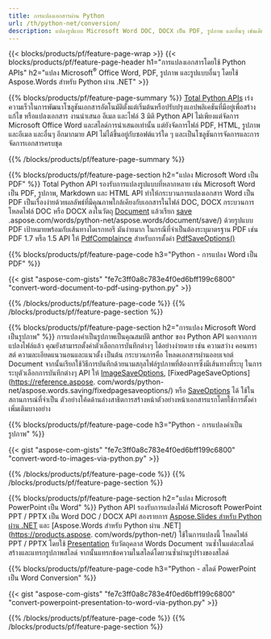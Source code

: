 ```yaml
---
title: การแปลงเอกสารผ่าน Python 
url: /th/python-net/conversion/
description: แปลงรูปแบบ Microsoft Word DOC, DOCX เป็น PDF, รูปภาพ และอื่นๆ เช่นเดียวกับสไลด์การนำเสนอ ข้อความอีเมล และรูปภาพ 3 มิติ เพียงไม่กี่บรรทัดของโค้ด Python
---
```


{{< blocks/products/pf/feature-page-wrap >}}
{{< blocks/products/pf/feature-page-header h1="การแปลงเอกสารโดยใช้ Python APIs" h2="แปลง Microsoft<sup>&reg;</sup> Office Word, PDF, รูปภาพ และรูปแบบอื่นๆ โดยใช้ Aspose.Words สำหรับ Python ผ่าน .NET" >}}

{{% blocks/products/pf/feature-page-summary %}}
[Total Python APIs](https://products.aspose.com/total/python-net/) เร่งความเร็วในการพัฒนาโซลูชันเอกสารอัตโนมัติตั้งแต่เริ่มต้นหรือปรับปรุงแอปพลิเคชันที่มีอยู่เพื่อสร้าง แก้ไข หรือแปลงเอกสาร งานนำเสนอ อีเมล และไฟล์ 3 มิติ Python API ไม่เพียงแต่จัดการ Microsoft Office Word และสไลด์การนำเสนอเท่านั้น แต่ยังจัดการไฟล์ PDF, HTML, รูปภาพ และอีเมล และอื่นๆ อีกมากมาย API ไม่ได้ขึ้นอยู่กับซอฟต์แวร์ใด ๆ และเป็นโซลูชันการจัดการและการจัดการเอกสารครบชุด

{{% /blocks/products/pf/feature-page-summary  %}}

{{% blocks/products/pf/feature-page-section  h2="แปลง Microsoft Word เป็น PDF" %}}
Total Python API รองรับการแปลงรูปแบบที่หลากหลาย เช่น Microsoft Word เป็น PDF, รูปภาพ, Markdown และ HTML API ทำให้กระบวนการแปลงเอกสาร Word เป็น PDF เป็นเรื่องง่ายด้วยผลลัพธ์ที่มีคุณภาพใกล้เคียงกับเอกสารในไฟล์ DOC, DOCX กระบวนการโหลดไฟล์ DOC หรือ DOCX ลงในวัตถุ [Document](https://reference.aspose.com/words/python-net/aspose.words/document/) แล้วเรียก [save](https://reference) .aspose.com/words/python-net/aspose.words/document/save/) ด้วยรูปแบบ PDF เป้าหมายพร้อมกับเส้นทางไดเรกทอรี มันง่ายมาก ในกรณีที่จำเป็นต้องระบุมาตรฐาน PDF เช่น PDF 1.7 หรือ 1.5 API ให้ [PdfComplaince](https://reference.aspose.com/words/python-net/aspose.words.saving/pdfcompliance/) สำหรับการตั้งค่า [PdfSaveOptions()](https://reference.aspose.com/words/python-net/aspose.words.saving/pdfsaveoptions/) 

{{% blocks/products/pf/feature-page-code h3="Python - การแปลง Word เป็น PDF" %}}

{{< gist "aspose-com-gists" "fe7c3ff0a8c783e4f0ed6bff199c6800" "convert-word-document-to-pdf-using-python.py" >}}

{{% /blocks/products/pf/feature-page-code  %}}
{{% /blocks/products/pf/feature-page-section %}}

{{% blocks/products/pf/feature-page-section  h2="การแปลง Microsoft Word เป็นรูปภาพ" %}}
การแปลงคำเป็นรูปภาพเป็นคุณสมบัติ anthor ของ Python API นอกจากการแปลงไฟล์แล้ว คุณยังสามารถตั้งค่าตัวเลือกการบันทึกต่างๆ ได้อย่างง่ายดาย เช่น ความสว่าง คอนทราสต์ ความละเอียดแนวนอนและแนวตั้ง เป็นต้น กระบวนการคือ โหลดเอกสารผ่านออบเจกต์ Document จากนั้นเรียกใช้วิธีการบันทึกด้วยนามสกุลไฟล์รูปภาพที่ต้องการซึ่งมีเส้นทางที่ระบุ ในการระบุตัวเลือกการบันทึกต่างๆ API ให้ [ImageSaveOptions](https://reference.aspose.com/words/python-net/aspose.words.saving/imagesaveoptions/), [FixedPageSaveOptions](https://reference.aspose. com/words/python-net/aspose.words.saving/fixedpagesaveoptions/) หรือ [SaveOptions](https://reference.aspose.com/words/python-net/aspose.words.saving/saveoptions/) ได้ ใช้ในสถานการณ์ที่จำเป็น ตัวอย่างโค้ดด้านล่างสาธิตการสร้างหน้าตัวอย่างหน้าเอกสารแรกโดยใช้การตั้งค่าเพิ่มเติมบางอย่าง

{{% blocks/products/pf/feature-page-code h3="Python - การแปลงคำเป็นรูปภาพ" %}}

{{< gist "aspose-com-gists" "fe7c3ff0a8c783e4f0ed6bff199c6800" "convert-word-to-images-via-python.py" >}}

{{% /blocks/products/pf/feature-page-code  %}}
{{% /blocks/products/pf/feature-page-section %}}

{{% blocks/products/pf/feature-page-section  h2="แปลง Microsoft PowerPoint เป็น Word" %}}
Python API รองรับการแปลงไฟล์ Microsoft PowerPoint PPT / PPTX เป็น Word DOC / DOCX API สองรายการ [Aspose.Slides สำหรับ Python ผ่าน .NET](https://products.aspose.com/slides/python-net/) และ [Aspose.Words สำหรับ Python ผ่าน .NET](https://products.aspose. com/words/python-net/) ใช้ในการแปลงนี้ โหลดไฟล์ PPT / PPTX โดยใช้ [Presentation](https://reference.aspose.com/slides/python-net/aspose.slides/presentation/) รับวัตถุคลาส Words Document วนซ้ำในแต่ละสไลด์ สร้างและแทรกรูปภาพสไลด์ จากนั้นแทรกข้อความในสไลด์โดยวนซ้ำผ่านรูปร่างของสไลด์

{{% blocks/products/pf/feature-page-code h3="Python - สไลด์ PowerPoint เป็น Word Conversion" %}}

{{< gist "aspose-com-gists" "fe7c3ff0a8c783e4f0ed6bff199c6800" "convert-powerpoint-presentation-to-word-via-python.py" >}}


{{% /blocks/products/pf/feature-page-code  %}}
{{% /blocks/products/pf/feature-page-section %}}